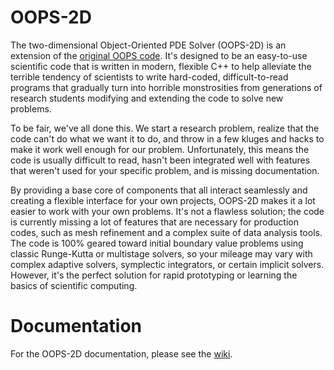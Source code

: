 # OOPS-2D
The two-dimensional Object-Oriented PDE Solver (OOPS-2D) is an extension of the [original OOPS code](https://github.com/jfields7/OOPS). It's designed to be an easy-to-use scientific code that is written in modern, flexible C++ to help alleviate the terrible tendency of scientists to write hard-coded, difficult-to-read programs that gradually turn into horrible monstrosities from generations of research students modifying and extending the code to solve new problems.

To be fair, we've all done this. We start a research problem, realize that the code can't do what we want it to do, and throw in a few kluges and hacks to make it work well enough for our problem. Unfortunately, this means the code is usually difficult to read, hasn't been integrated well with features that weren't used for your specific problem, and is missing documentation.

By providing a base core of components that all interact seamlessly and creating a flexible interface for your own projects, OOPS-2D makes it a lot easier to work with your own problems. It's not a flawless solution; the code is currently missing a lot of features that are necessary for production codes, such as mesh refinement and a complex suite of data analysis tools. The code is 100% geared toward initial boundary value problems using classic Runge-Kutta or multistage solvers, so your mileage may vary with complex adaptive solvers, symplectic integrators, or certain implicit solvers. However, it's the perfect solution for rapid prototyping or learning the basics of scientific computing.

# Documentation
For the OOPS-2D documentation, please see the [wiki](https://github.com/jfields7/OOPS-2D/wiki).
